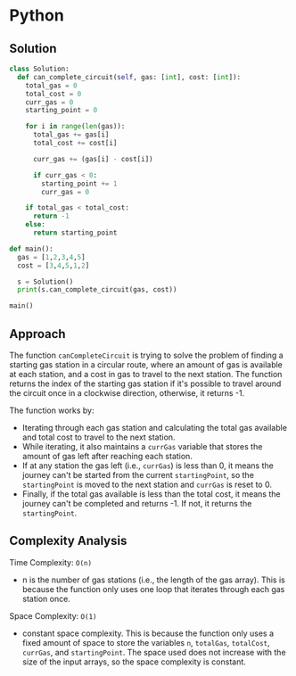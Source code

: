 # Python

## Solution

```python
class Solution:
  def can_complete_circuit(self, gas: [int], cost: [int]):
    total_gas = 0
    total_cost = 0
    curr_gas = 0
    starting_point = 0

    for i in range(len(gas)):
      total_gas += gas[i]
      total_cost += cost[i]

      curr_gas += (gas[i] - cost[i])

      if curr_gas < 0:
        starting_point += 1
        curr_gas = 0

    if total_gas < total_cost:
      return -1
    else:
      return starting_point

def main():
  gas = [1,2,3,4,5]
  cost = [3,4,5,1,2]

  s = Solution()
  print(s.can_complete_circuit(gas, cost))

main()
```

## Approach

The function `canCompleteCircuit` is trying to solve the problem of finding a starting gas station in a circular route, where an amount of gas is available at each station, and a cost in gas to travel to the next station. The function returns the index of the starting gas station if it's possible to travel around the circuit once in a clockwise direction, otherwise, it returns -1.

The function works by:

* Iterating through each gas station and calculating the total gas available and total cost to travel to the next station.
* While iterating, it also maintains a `currGas` variable that stores the amount of gas left after reaching each station.
* If at any station the gas left (i.e., `currGas`) is less than 0, it means the journey can't be started from the current `startingPoint`, so the `startingPoint` is moved to the next station and `currGas` is reset to 0.
* Finally, if the total gas available is less than the total cost, it means the journey can't be completed and returns -1. If not, it returns the `startingPoint`.

## Complexity Analysis

Time Complexity: `O(n)`

* n is the number of gas stations (i.e., the length of the gas array). This is because the function only uses one loop that iterates through each gas station once.

Space Complexity: `O(1)`

* constant space complexity. This is because the function only uses a fixed amount of space to store the variables `n`, `totalGas`, `totalCost`, `currGas`, and `startingPoint`. The space used does not increase with the size of the input arrays, so the space complexity is constant.
